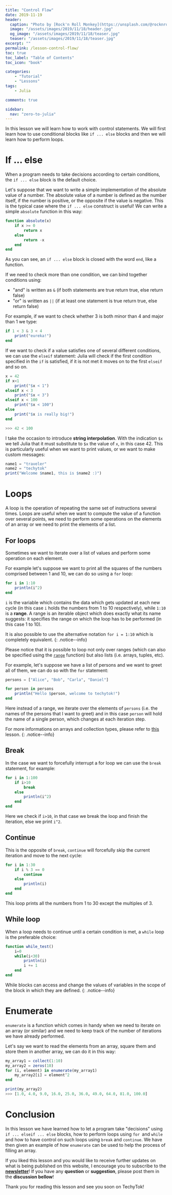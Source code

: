 ```yaml
---
title: "Control Flow" 
date: 2019-11-19
header:
  caption: "Photo by [Rock'n Roll Monkey](https://unsplash.com/@rocknrollmonkey) on [Unsplash](https://unsplash.com/)"
  image: "/assets/images/2019/11/18/header.jpg"
  og_image: "/assets/images/2019/11/18/teaser.jpg"
  teaser: "/assets/images/2019/11/18/teaser.jpg"
excerpt: ""
permalink: /lesson-control-flow/
toc: true
toc_label: "Table of Contents"
toc_icon: "book"

categories:
    - "Tutorial"
    - "Lessons"
tags:
    - Julia

comments: true

sidebar:
  nav: "zero-to-julia"
---
```


In this lesson we will learn how to work with control statements. We will first learn how to use conditional blocks like `if ... else` blocks and then we will learn how to perform loops.

# If ... else

When a program needs to take decisions according to certain conditions, the `if ... else` block is the default choice.

Let's suppose that we want to write a simple implementation of the absolute value of a number. The absolute value of a number is defined as the number itself, if the number is positive, or the opposite if the value is negative. This is the typical case where the `if ... else` construct is useful! We can write a simple `absolute` function in this way:

```julia
function absolute(x)
    if x >= 0
        return x
    else
        return -x
    end
end
```

As you can see, an `if ... else` block is closed with the word `end`, like a function. 

If we need to check more than one condition, we can bind together conditions using:

- "and" is written as `&` (if both statements are true return true, else return false)
- "or" is written as `||` (if at least one statement is true return true, else return false)

For example, if we want to check whether 3 is both minor than 4 and major than 1 we type:

```julia
if 1 < 3 & 3 < 4
    print("eureka!")
end
```

If we want to check if a value satisfies one of several different conditions, we can use the `elseif` statement: Julia will check if the first condition specified in the `if` is satisfied, if it is not met it moves on to the first `elseif` and so on. 

```julia
x = 42
if x<1
    print("$x < 1")
elseif x < 3
    print("$x < 3")
elseif x < 100
    print("$x < 100")
else
    print("$x is really big!")
end

>>> 42 < 100
```

I take the occasion to introduce **string interpolation**. With the indication `$x` we tell Julia that it must substitute to `$x` the value of `x`, in this case 42. This is particularly useful when we want to print values, or we want to make custom messages:

```julia
name1 = "traveler"
name2 = "techytok"
print("Welcome $name1, this is $name2 :)")
```

# Loops 

A loop is the operation of repeating the same set of instructions several times. Loops are useful when we want to compute the value of a function over several points, we need to perform some operations on the elements of an array or we need to print the elements of a list.

## For loops

Sometimes we want to iterate over a list of values and perform some operation on each element. 

For example let's suppose we want to print all the squares of the numbers comprised between 1 and 10, we can do so using a `for` loop:

```julia
for i in 1:10
    println(i^2)
end
```

`i` is the variable which contains the data which gets updated at each new cycle (in this case `i` holds the numbers from 1 to 10 respectively), while `1:10` is a **range**. A range is an iterable object which does exactly what its name suggests: it specifies the range on which the loop has to be performed (in this case 1 to 10). 

It is also possible to use the alternative notation `for i = 1:10` which is completely equivalent.
{: .notice--info}

Please notice that it is possible to loop not only over ranges (which can also be specified using the [`range`]( https://docs.julialang.org/en/v1/base/math/#Base.range ) function) but also lists (i.e. arrays, tuples, etc).

For example, let's suppose we have a list of persons and we want to greet all of them, we can do so with the `for` statement:

```julia
persons = ["Alice", "Bob", "Carla", "Daniel"]

for person in persons
    println("Hello $person, welcome to techytok!")
end
```

Here instead of a range, we iterate over the elements of `persons` (i.e. the names of the persons that I want to greet) and in this case `person` will hold the name of a single person, which changes at each iteration step.

For more informations on arrays and collection types, please refer to [this](https://techytok.com/lesson-collections) lesson. 
{: .notice--info}

## Break

In the case we want to forcefully interrupt a for loop we can use the `break` statement, for example:

```julia
for i in 1:100
    if i>10
        break
    else
   		println(i^2)
    end
end
```

Here we check if `i>10`, in that case we break the loop and finish the iteration, else we print `i^2`.

## Continue

This is the opposite of `break`, `continue` will forcefully skip the current iteration and move to the next cycle:

```julia
for i in 1:30
    if i % 3 == 0 
        continue
    else
        println(i)
    end
end
```

This loop prints all the numbers from 1 to 30 except the multiples of 3.

## While loop

When a loop needs to continue until a certain condition is met, a `while` loop is the preferable choice:

```julia
function while_test()
    i=0
    while(i<30)
        println(i)
        i += 1
    end
end
```

While blocks can access and change the values of variables in the scope of the block in which they are defined.
{: .notice--info}

# Enumerate

`enumerate` is a function which comes in handy when we need to iterate on an array (or similar) and we need to keep track of the number of iterations we have already performed. 

Let's say we want to read the elements from an array, square them and store them in another array, we can do it in this way:

```julia
my_array1 = collect(1:10)
my_array2 = zeros(10)
for (i, element) in enumerate(my_array1)
    my_array2[i] = element^2
end

print(my_array2)
>>> [1.0, 4.0, 9.0, 16.0, 25.0, 36.0, 49.0, 64.0, 81.0, 100.0]
```

# Conclusion

In this lesson we have learned how to let a program take "decisions" using `if ... elseif ... else` blocks, how to perform loops using `for `and `while` and how to have control on such loops using `break` and `continue`. We have then given an example of how `enumerate` can be used to help the process of filling an array.

If you liked this lesson and you would like to receive further updates on what is being published on this website, I encourage you to subscribe to the [**newsletter**]( https://techytok.com/newsletter/ )! If you have any **question** or **suggestion**, please post them in the **discussion bellow**! 

Thank you for reading this lesson and see you soon on TechyTok!



